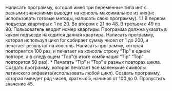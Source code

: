 Написать программу, которая имея три переменные типа инт с разными значениями выводит на консоль максимальное из них(не использовать готовые методы, написать свою программу).
1.1 В первом подъезде квартиры с 1 по 20. Во втором с 21 по 48. В третьем с 49 по 90. Пользователь вводит номер квартиры. Программа должна указать в каком подъезде находится данная квартира.
Написать программу, которая используя цикл for собирает сумму чисел от 1 до 200, и печатает результат на консоль.
Написать программу, которая повторяется 100 раз, и печатает на консоль строку “Tip” в одном повторе, а в следующем “Top”(в итоге комбинация “Tip” “Top” повторится 50 раз). * Печатать “Tip” и “Top” в разных повторах цикла.
Создать программу, которая печатает все маленькие символы латинского алфавита(использовать любой цикл).
Создать программу, которая выведет ряд чисел, кратных 5, начиная от 100 до 0. Пропустить значение 45.
